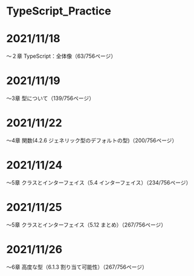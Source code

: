 # TypeScript_Practice

# 2021/11/18
〜２章 TypeScript：全体像（63/756ページ）

# 2021/11/19
〜3章 型について（139/756ページ）

# 2021/11/22
〜4章 関数(4.2.6 ジェネリック型のデフォルトの型)（200/756ページ）

# 2021/11/24
〜5章 クラスとインターフェイス（5.4 インターフェイス）（234/756ページ）

# 2021/11/25
〜5章 クラスとインターフェイス（5.12 まとめ）（267/756ページ）

# 2021/11/26
〜6章 高度な型（6.1.3 割り当て可能性）（267/756ページ）

